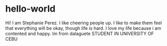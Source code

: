 # hello-world
Hi!  I am Stephanie Perez. I like cheering people up. I like to make them feel that everything will be okay, though life is hard. I love my life because i am contented and happy.
Im from dalaguete
STUDENT IN UNIVERSITY OF CEBU

